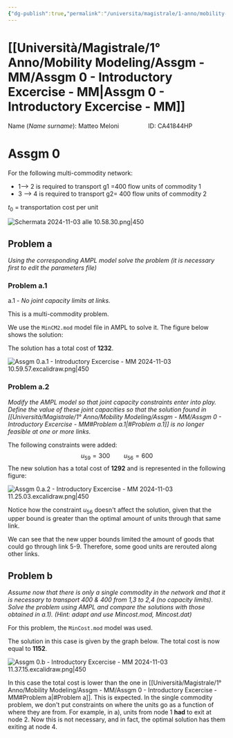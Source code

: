 ```yaml
---
{"dg-publish":true,"permalink":"/universita/magistrale/1-anno/mobility-modeling/assgm-mm/assgm-0-introductory-excercise-mm/"}
---
```



# [[Università/Magistrale/1° Anno/Mobility Modeling/Assgm - MM/Assgm 0 - Introductory Excercise - MM\|Assgm 0 - Introductory Excercise - MM]]



Name (*Name surname*): Matteo Meloni $\qquad\qquad$ID: CA41844HP
# Assgm 0

For the following multi-commodity network:
- 1--> 2 is required to transport g1 =400 flow units of commodity 1
- 3 --> 4 is required to transport g2= 400 flow units of commodity 2

$t_{0}$ = transportation cost per unit

![Schermata 2024-11-03 alle 10.58.30.png|450](/img/user/Schermata%202024-11-03%20alle%2010.58.30.png)

## Problem a

*Using the corresponding AMPL model solve the problem (it is necessary first to edit the parameters file)*

### Problem a.1

a.1 - *No joint capacity limits at links.*

This is a multi-commodity problem.

We use the `MinCM2.mod` model file in AMPL to solve it. The figure below shows the solution:

The solution has a total cost of **1232**.

![Assgm 0.a.1 - Introductory Excercise - MM 2024-11-03 10.59.57.excalidraw.png|450](/img/user/Excalidraw-2/Assgm%200.a.1%20-%20Introductory%20Excercise%20-%20MM%202024-11-03%2010.59.57.excalidraw.png)


### Problem a.2

*Modify the AMPL model so that joint capacity constraints enter into play. Define the value of these joint capacities so that the solution found in [[Università/Magistrale/1° Anno/Mobility Modeling/Assgm - MM/Assgm 0 - Introductory Excercise - MM#Problem a.1\|#Problem a.1]] is no longer feasible at one or more links.*

The following constraints were added:
$$
u_{59} = 300 \qquad u_{56} = 600
$$
The new solution has a total cost of **1292** and is represented in the following figure:

![Assgm 0.a.2 - Introductory Excercise - MM 2024-11-03 11.25.03.excalidraw.png|450](/img/user/Excalidraw-2/Assgm%200.a.2%20-%20Introductory%20Excercise%20-%20MM%202024-11-03%2011.25.03.excalidraw.png)



Notice how the constraint $u_{56}$ doesn't affect the solution, given that the upper bound is greater than the optimal amount of units through that same link.

We can see that the new upper bounds limited the amount of goods that could go through link 5-9. Therefore, some good units are rerouted along other links.

## Problem b

*Assume now that there is only a single commodity in the network and that it is necessary to transport 400 & 400 from 1,3 to 2,4 (no capacity limits). Solve the problem using AMPL and compare the solutions with those obtained in a.1). (Hint: adapt and use Mincost.mod, Mincost.dat)*

For this problem, the `MinCost.mod` model was used.

The solution in this case is given by the graph below. The total cost is now equal to **1152**.

![Assgm 0.b - Introductory Excercise - MM 2024-11-03 11.37.15.excalidraw.png|450](/img/user/Excalidraw-2/Assgm%200.b%20-%20Introductory%20Excercise%20-%20MM%202024-11-03%2011.37.15.excalidraw.png)


In this case the total cost is lower than the one in [[Università/Magistrale/1° Anno/Mobility Modeling/Assgm - MM/Assgm 0 - Introductory Excercise - MM#Problem a\|#Problem a]]. This is expected. In the single commodity problem, we don't put constraints on where the units go as a function of where they are from. For example, in a), units from node 1 **had** to exit at node 2. Now this is not necessary, and in fact, the optimal solution has them exiting at node 4.